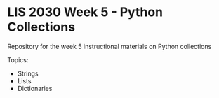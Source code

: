 # LIS 2030 Week 5 - Python Collections
Repository for the week 5 instructional materials on Python collections


Topics:
* Strings
* Lists
* Dictionaries
